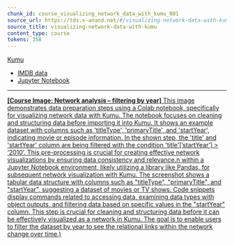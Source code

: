 ```yaml
---
chunk_id: course_visualizing_network_data_with_kumu_001
source_url: https://tds.s-anand.net/#/visualizing-network-data-with-kumu
source_title: visualizing-network-data-with-kumu
content_type: course
tokens: 358
---
```


 [Kumu](https://kumu.io)
- [IMDB data](https://developer.imdb.com/non-commercial-datasets/)
- [Jupyter Notebook](https://colab.research.google.com/drive/1CHR68fw7lZC9H2JtVW4LXpUvNwfM_VE-?usp=sharing)

---

[**[Course Image: Network analysis – filtering by year]** This image demonstrates data preparation steps using a Colab notebook, specifically for visualizing network data with Kumu. The notebook focuses on cleaning and structuring data before importing it into Kumu. It shows an example dataset with columns such as 'titleType', 'primaryTitle', and 'startYear', indicating movie or episode information. In the shown step, the 'title' and 'startYear' column are being filtered with the condition 'title'[’startYear’] > ‘2010’. This pre-processing is crucial for creating effective network visualizations by ensuring data consistency and relevance.n within a Jupyter Notebook environment, likely utilizing a library like Pandas, for subsequent network visualization with Kumu. The screenshot shows a tabular data structure with columns such as "titleType", "primaryTitle", and "startYear", suggesting a dataset of movies or TV shows. Code snippets display commands related to accessing data, examining data types with object outputs, and filtering data based on specific values in the "startYear" column. This step is crucial for cleaning and structuring data before it can be effectively visualized as a network in Kumu. The goal is to enable users to filter the dataset by year to see the relational links within the network change over time.)](https://youtu.be/oi4fDzqsCes)
